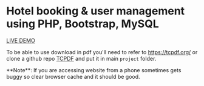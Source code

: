 # Hotel booking & user management using PHP, Bootstrap, MySQL
<a href="http://easestay-hotel.infinityfreeapp.com/">LIVE DEMO</a>

To be able to use download in pdf you'll need to refer to https://tcpdf.org/ or clone a github repo <a href="https://github.com/tecnickcom/TCPDF.git">TCPDF</a> and put it in main ```project``` folder.

<p class="text-muted">**Note**: If you are accessing website from a phone sometimes gets buggy so clear browser cache and it should be good.</p>
